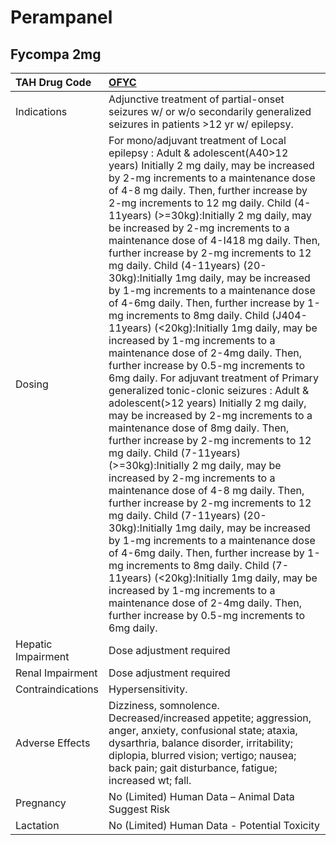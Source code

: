 # Perampanel

## Fycompa 2mg

| TAH Drug Code      | [OFYC](https://www.tahsda.org.tw/drugs/hissearch.php?drug_code=OFYC)                                                                                                                                                                                                                                                                                                                                                                                                                                                                                                                                                                                                                                                                                                                                                                                                                                                                                                                                                                                                                                                                                                                                                                                                                                                                                                                                                                                                                                                                                                                                                                  |
|:-------------------|:--------------------------------------------------------------------------------------------------------------------------------------------------------------------------------------------------------------------------------------------------------------------------------------------------------------------------------------------------------------------------------------------------------------------------------------------------------------------------------------------------------------------------------------------------------------------------------------------------------------------------------------------------------------------------------------------------------------------------------------------------------------------------------------------------------------------------------------------------------------------------------------------------------------------------------------------------------------------------------------------------------------------------------------------------------------------------------------------------------------------------------------------------------------------------------------------------------------------------------------------------------------------------------------------------------------------------------------------------------------------------------------------------------------------------------------------------------------------------------------------------------------------------------------------------------------------------------------------------------------------------------------|
| Indications        | Adjunctive treatment of partial-onset seizures w/ or w/o secondarily generalized seizures in patients >12 yr w/ epilepsy.                                                                                                                                                                                                                                                                                                                                                                                                                                                                                                                                                                                                                                                                                                                                                                                                                                                                                                                                                                                                                                                                                                                                                                                                                                                                                                                                                                                                                                                                                                             |
| Dosing             | For mono/adjuvant treatment of Local epilepsy : Adult & adolescent(A40>12 years) Initially 2 mg daily, may be increased by 2-mg increments to a maintenance dose of 4-8 mg daily. Then, further increase by 2-mg increments to 12 mg daily. Child (4-11years) (>=30kg):Initially 2 mg daily, may be increased by 2-mg increments to a maintenance dose of 4-I418 mg daily. Then, further increase by 2-mg increments to 12 mg daily. Child (4-11years) (20-30kg):Initially 1mg daily, may be increased by 1-mg increments to a maintenance dose of 4-6mg daily. Then, further increase by 1-mg increments to 8mg daily. Child (J404-11years) (<20kg):Initially 1mg daily, may be increased by 1-mg increments to a maintenance dose of 2-4mg daily. Then, further increase by 0.5-mg increments to 6mg daily. For adjuvant treatment of Primary generalized tonic-clonic seizures : Adult & adolescent(>12 years) Initially 2 mg daily, may be increased by 2-mg increments to a maintenance dose of 8mg daily. Then, further increase by 2-mg increments to 12 mg daily. Child (7-11years) (>=30kg):Initially 2 mg daily, may be increased by 2-mg increments to a maintenance dose of 4-8 mg daily. Then, further increase by 2-mg increments to 12 mg daily. Child (7-11years) (20-30kg):Initially 1mg daily, may be increased by 1-mg increments to a maintenance dose of 4-6mg daily. Then, further increase by 1-mg increments to 8mg daily. Child (7-11years) (<20kg):Initially 1mg daily, may be increased by 1-mg increments to a maintenance dose of 2-4mg daily. Then, further increase by 0.5-mg increments to 6mg daily. |
| Hepatic Impairment | Dose adjustment required                                                                                                                                                                                                                                                                                                                                                                                                                                                                                                                                                                                                                                                                                                                                                                                                                                                                                                                                                                                                                                                                                                                                                                                                                                                                                                                                                                                                                                                                                                                                                                                                              |
| Renal Impairment   | Dose adjustment required                                                                                                                                                                                                                                                                                                                                                                                                                                                                                                                                                                                                                                                                                                                                                                                                                                                                                                                                                                                                                                                                                                                                                                                                                                                                                                                                                                                                                                                                                                                                                                                                              |
| Contraindications  | Hypersensitivity.                                                                                                                                                                                                                                                                                                                                                                                                                                                                                                                                                                                                                                                                                                                                                                                                                                                                                                                                                                                                                                                                                                                                                                                                                                                                                                                                                                                                                                                                                                                                                                                                                     |
| Adverse Effects    | Dizziness, somnolence. Decreased/increased appetite; aggression, anger, anxiety, confusional state; ataxia, dysarthria, balance disorder, irritability; diplopia, blurred vision; vertigo; nausea; back pain; gait disturbance, fatigue; increased wt; fall.                                                                                                                                                                                                                                                                                                                                                                                                                                                                                                                                                                                                                                                                                                                                                                                                                                                                                                                                                                                                                                                                                                                                                                                                                                                                                                                                                                          |
| Pregnancy          | No (Limited) Human Data – Animal Data Suggest Risk                                                                                                                                                                                                                                                                                                                                                                                                                                                                                                                                                                                                                                                                                                                                                                                                                                                                                                                                                                                                                                                                                                                                                                                                                                                                                                                                                                                                                                                                                                                                                                                    |
| Lactation          | No (Limited) Human Data - Potential Toxicity                                                                                                                                                                                                                                                                                                                                                                                                                                                                                                                                                                                                                                                                                                                                                                                                                                                                                                                                                                                                                                                                                                                                                                                                                                                                                                                                                                                                                                                                                                                                                                                          |

